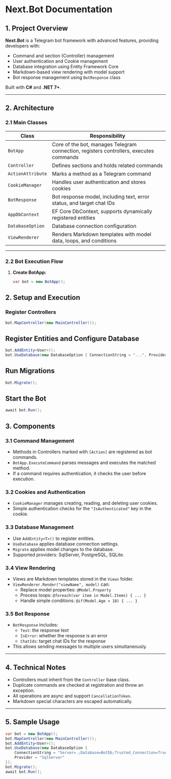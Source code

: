 # Next.Bot Documentation

## 1. Project Overview
**Next.Bot** is a Telegram bot framework with advanced features, providing developers with:

- Command and section (Controller) management  
- User authentication and Cookie management  
- Database integration using Entity Framework Core  
- Markdown-based view rendering with model support  
- Bot response management using `BotResponse` class  

Built with **C#** and **.NET 7+**.

---

## 2. Architecture

### 2.1 Main Classes
| Class | Responsibility |
|-------|----------------|
| `BotApp` | Core of the bot, manages Telegram connection, registers controllers, executes commands |
| `Controller` | Defines sections and holds related commands |
| `ActionAttribute` | Marks a method as a Telegram command |
| `CookieManager` | Handles user authentication and stores cookies |
| `BotResponse` | Bot response model, including text, error status, and target chat IDs |
| `AppDbContext` | EF Core DbContext, supports dynamically registered entities |
| `DatabaseOption` | Database connection configuration |
| `ViewRenderer` | Renders Markdown templates with model data, loops, and conditions |

---

### 2.2 Bot Execution Flow
1. **Create BotApp:**  
   ```csharp
   var bot = new BotApp();
   ```
## 2. Setup and Execution

### Register Controllers
```csharp
bot.MapController(new MainController());
```

## Register Entities and Configure Database
```csharp
bot.AddEntity<User>();
bot.UseDatabase(new DatabaseOption { ConnectionString = "...", Provider = "SqlServer" });
```

## Run Migrations
```csharp
bot.Migrate();
```

## Start the Bot
```csharp
await bot.Run();
```

## 3. Components

### 3.1 Command Management
- Methods in Controllers marked with `[Action]` are registered as bot commands.  
- `BotApp.ExecuteCommand` parses messages and executes the matched method.  
- If a command requires authentication, it checks the user before execution.  

### 3.2 Cookies and Authentication
- `CookieManager` manages creating, reading, and deleting user cookies.  
- Simple authentication checks for the `"IsAuthenticated"` key in the cookie.  

### 3.3 Database Management
- Use `AddEntity<T>()` to register entities.  
- `UseDatabase` applies database connection settings.  
- `Migrate` applies model changes to the database.  
- Supported providers: SqlServer, PostgreSQL, SQLite.  

### 3.4 View Rendering
- Views are Markdown templates stored in the `Views` folder.  
- `ViewRenderer.Render("viewName", model)` can:  
  - Replace model properties: `@Model.Property`  
  - Process loops: `@foreach(var item in Model.Items) { ... }`  
  - Handle simple conditions: `@if(Model.Age > 18) { ... }`  

### 3.5 Bot Response
- `BotResponse` includes:  
  - `Text`: the response text  
  - `IsError`: whether the response is an error  
  - `ChatIds`: target chat IDs for the response  
- This allows sending messages to multiple users simultaneously.  

---

## 4. Technical Notes
- Controllers must inherit from the `Controller` base class.  
- Duplicate commands are checked at registration and throw an exception.  
- All operations are async and support `CancellationToken`.  
- Markdown special characters are escaped automatically.  

---

## 5. Sample Usage
```csharp
var bot = new BotApp();
bot.MapController(new MainController());
bot.AddEntity<User>();
bot.UseDatabase(new DatabaseOption { 
    ConnectionString = "Server=.;Database=BotDb;Trusted_Connection=True;", 
    Provider = "SqlServer" 
});
bot.Migrate();
await bot.Run();
```
